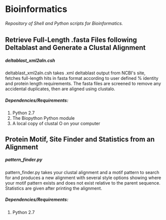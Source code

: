 # Bioinformatics
###### Repository of Shell and Python scripts for Bioinformatics.

## Retrieve Full-Length .fasta Files following Deltablast and Generate a Clustal Alignment
##### deltablast_xml2aln.csh 
deltablast_xml2aln.csh takes .xml deltablast output from NCBI's site, fetches full-length hits in fasta format according to user defined % identity and protein length requirements. The fasta files are screened to remove any accidental duplicates, then are aligned using clustalo.

##### Dependencies/Requirements: 
1. Python 2.7
2. The Biopython Python module
3. A local copy of clustal O on your computer

## Protein Motif, Site Finder and Statistics from an Alignment
##### pattern_finder.py 
pattern_finder.py takes your clustal alignment and a motif pattern to search for and produces a new alignment with several style options showing where your motif pattern exists and does not exist relative to the parent sequence. Statistics are given after printing the alignment. 

##### Dependencies/Requirements: 
1. Python 2.7
